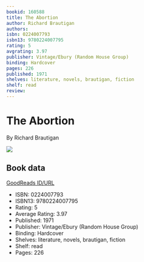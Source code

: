 ```yaml
---
bookid: 160588
title: The Abortion
author: Richard Brautigan
authors: 
isbn: 0224007793
isbn13: 9780224007795
rating: 5
avgrating: 3.97
publisher: Vintage/Ebury (Random House Group)
binding: Hardcover
pages: 226
published: 1971
shelves: literature, novels, brautigan, fiction
shelf: read
review: 
---
```


# The Abortion

By Richard Brautigan

![](https://i.gr-assets.com/images/S/compressed.photo.goodreads.com/books/1547292359l/160588._SY475_.jpg)

## Book data

[GoodReads ID/URL](https://www.goodreads.com/book/show/160588)

- ISBN: 0224007793
- ISBN13: 9780224007795
- Rating: 5
- Average Rating: 3.97
- Published: 1971
- Publisher: Vintage/Ebury (Random House Group)
- Binding: Hardcover
- Shelves: literature, novels, brautigan, fiction
- Shelf: read
- Pages: 226

